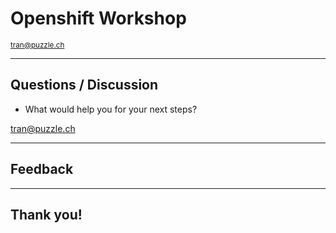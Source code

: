 # Openshift Workshop

<small>tran@puzzle.ch</small>

<!-- .slide: class="master01" -->

---

## Questions / Discussion

* What would help you for your next steps?

tran@puzzle.ch

---

## Feedback

---

## Thank you!